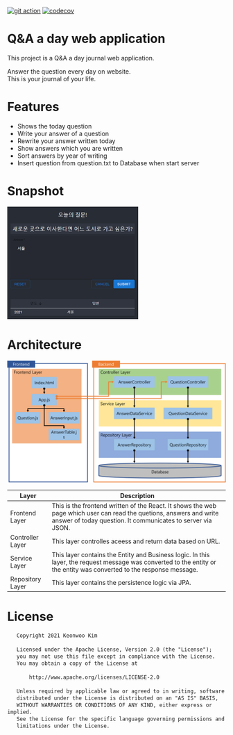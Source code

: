 [![git action](https://github.com/reavil01/qna-5years-a-day/actions/workflows/main.yml/badge.svg)](https://github.com/reavil01/qna-5years-a-day/actions/workflows/main.yml)
[![codecov](https://codecov.io/gh/reavil01/qna-5years-a-day/branch/main/graph/badge.svg?token=BA5373TSG8)](https://codecov.io/gh/reavil01/qna-5years-a-day)

# Q&A a day web application
This project is a Q&A a day journal web application.

Answer the question every day on website.\
This is your journal of your life.

# Features
- Shows the today question
- Write your answer of a question
- Rewrite your answer written today
- Show answers which you are written
- Sort answers by year of writing
- Insert question from question.txt to Database when start server

# Snapshot
<img src="snapshot/img.png" alt="img.png" style="width: 60%;" />

# Architecture
![architecture.png](snapshot/architecture.png)

| Layer            | Description                                                  |
| ---------------- | ------------------------------------------------------------ |
| Frontend Layer   | This is the frontend written of the React. It shows the web page which user can read the quetions, answers and write answer of today question. It communicates to server via JSON. |
| Controller Layer | This layer controlles aceess and return data based on URL.   |
| Service Layer    | This layer contains the Entity and Business logic. In this layer, the request message was converted to the entity or the entity was converted to the response message. |
| Repository Layer | This layer contains the persistence logic via JPA.           |


# License
```
   Copyright 2021 Keonwoo Kim

   Licensed under the Apache License, Version 2.0 (the "License");
   you may not use this file except in compliance with the License.
   You may obtain a copy of the License at

       http://www.apache.org/licenses/LICENSE-2.0

   Unless required by applicable law or agreed to in writing, software
   distributed under the License is distributed on an "AS IS" BASIS,
   WITHOUT WARRANTIES OR CONDITIONS OF ANY KIND, either express or implied.
   See the License for the specific language governing permissions and
   limitations under the License.
```
